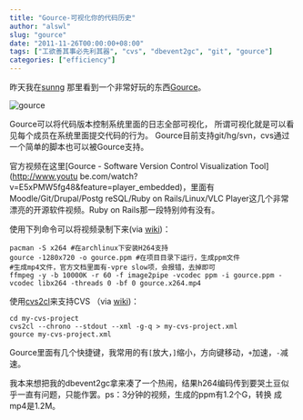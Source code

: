 ```yaml
---
title: "Gource-可视化你的代码历史"
author: "alswl"
slug: "gource"
date: "2011-11-26T00:00:00+08:00"
tags: ["工欲善其事必先利其器", "cvs", "dbevent2gc", "git", "gource"]
categories: ["efficiency"]
---
```


昨天我在[sunng](http://sunng.info/blog/2011/10/clojalk-scm-visualization/)
那里看到一个非常好玩的东西[Gource](http://code.google.com/p/gource/)。

![gource](https://4ocf5n.dijingchao.com/upload_dropbox/201111/gource-logo.png)

Gource可以将代码版本控制系统里面的日志全部可视化， 所谓可视化就是可以看见每个成员在系统里面提交代码的行为。
Gource目前支持git/hg/svn，cvs通过一个简单的脚本也可以被Gource支持。

官方视频在这里[Gource - Software Version Control Visualization Tool](http://www.youtu
be.com/watch?v=E5xPMW5fg48&feature=player_embedded)，里面有Moodle/Git/Drupal/Postg
reSQL/Ruby on Rails/Linux/VLC Player这几个非常漂亮的开源软件视频。Ruby on Rails那一段特别帅有没有。

使用下列命令可以将视频录制下来(via [wiki](http://code.google.com/p/gource/wiki/Videos))：

    
    pacman -S x264 #在archlinux下安装H264支持
    gource -1280x720 -o gource.ppm #在项目目录下运行，生成ppm文件
    #生成mp4文件，官方文档里面有-vpre slow项，会报错，去掉即可
    ffmpeg -y -b 10000K -r 60 -f image2pipe -vcodec ppm -i gource.ppm -vcodec libx264 -threads 0 -bf 0 gource.x264.mp4

使用[cvs2cl](http://www.red-bean.com/cvs2cl/)来支持CVS （via
[wiki](http://code.google.com/p/gource/wiki/CVS))：

    
    cd my-cvs-project
    cvs2cl --chrono --stdout --xml -g-q > my-cvs-project.xml
    gource my-cvs-project.xml

Gource里面有几个快捷键，我常用的有`[`放大，`]`缩小，方向键移动，`+`加速，`-`减速。

我本来想把我的dbevent2gc拿来凑了一个热闹，结果h264编码传到要哭土豆似乎一直有问题，只能作罢。ps：3分钟的视频，生成的ppm有1.2个G，转换
成mp4是1.2M。

